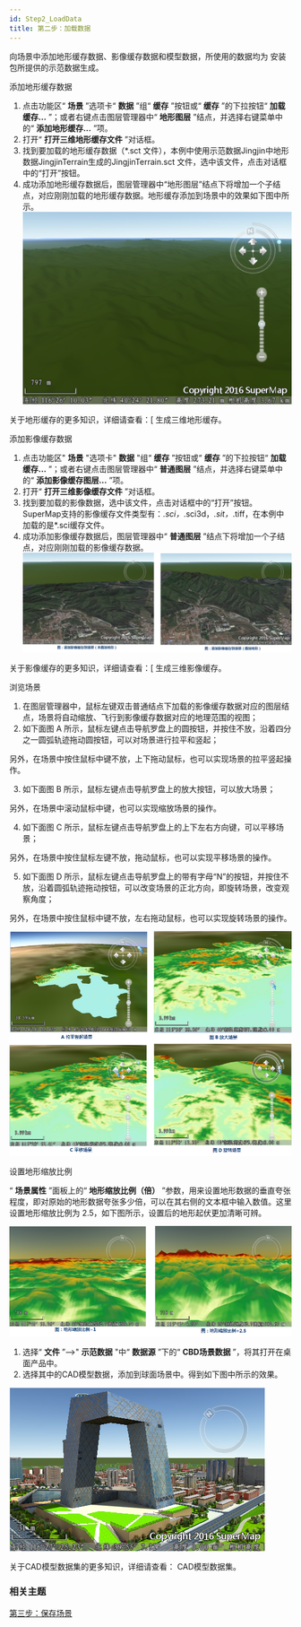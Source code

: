 ```yaml
---
id: Step2_LoadData
title: 第二步：加载数据
---
```

向场景中添加地形缓存数据、影像缓存数据和模型数据，所使用的数据均为  安装包所提供的示范数据生成。

添加地形缓存数据

1. 点击功能区“ **场景** ”选项卡“ **数据** ”组“ **缓存** ”按钮或“ **缓存** ”的下拉按钮“ **加载缓存...** ”；或者右键点击图层管理器中“ **地形图层** ”结点，并选择右键菜单中的“ **添加地形缓存...** ”项。
2. 打开“ **打开三维地形缓存文件** ”对话框。
3. 找到要加载的地形缓存数据（*.sct 文件），本例中使用示范数据Jingjin中地形数据JingjinTerrain生成的JingjinTerrain.sct 文件，选中该文件，点击对话框中的“打开”按钮。
4. 成功添加地形缓存数据后，图层管理器中“地形图层”结点下将增加一个子结点，对应刚刚加载的地形缓存数据。地形缓存添加到场景中的效果如下图中所示。
![](../SceneApplication/img/AddSCT2.png)  

关于地形缓存的更多知识，详细请查看：[ 生成三维地形缓存。

添加影像缓存数据

1. 点击功能区" **场景** "选项卡" **数据** "组“ **缓存** ”按钮或“ **缓存** ”的下拉按钮“ **加载缓存...** ”；或者右键点击图层管理器中“ **普通图层** ”结点，并选择右键菜单中的“ **添加影像缓存图层...** ”项。
2. 打开“ **打开三维影像缓存文件** ”对话框。
3. 找到要加载的影像数据，选中该文件，点击对话框中的“打开”按钮。SuperMap支持的影像缓存文件类型有：*.sci，*.sci3d，*.sit，*.tiff，在本例中加载的是*.sci缓存文件。
4. 成功添加影像缓存数据后，图层管理器中“ **普通图层** ”结点下将增加一个子结点，对应刚刚加载的影像缓存数据。
![](../SceneApplication/img/AddSci1.png)


关于影像缓存的更多知识，详细请查看：[ 生成三维影像缓存。

浏览场景

1. 在图层管理器中，鼠标左键双击普通结点下加载的影像缓存数据对应的图层结点，场景将自动缩放、飞行到影像缓存数据对应的地理范围的视图；
2. 如下面图 A 所示，鼠标左键点击导航罗盘上的圆按钮，并按住不放，沿着四分之一圆弧轨迹拖动圆按钮，可以对场景进行拉平和竖起； 

另外，在场景中按住鼠标中键不放，上下拖动鼠标，也可以实现场景的拉平竖起操作。

3. 如下面图 B 所示，鼠标左键点击导航罗盘上的放大按钮，可以放大场景； 

另外，在场景中滚动鼠标中键，也可以实现缩放场景的操作。

4. 如下面图 C 所示，鼠标左键点击导航罗盘上的上下左右方向键，可以平移场景； 

另外，在场景中按住鼠标左键不放，拖动鼠标，也可以实现平移场景的操作。

5. 如下面图 D 所示，鼠标左键点击导航罗盘上的带有字母“N”的按钮，并按住不放，沿着圆弧轨迹拖动按钮，可以改变场景的正北方向，即旋转场景，改变观察角度； 

另外，在场景中按住鼠标中键不放，左右拖动鼠标，也可以实现旋转场景的操作。

![](../SceneApplication/img/Browse2.png) 

设置地形缩放比例

“ **场景属性** ”面板上的“ **地形缩放比例（倍）**
”参数，用来设置地形数据的垂直夸张程度，即对原始的地形数据夸张多少倍，可以在其右侧的文本框中输入数值。这里设置地形缩放比例为
2.5，如下图所示，设置后的地形起伏更加清晰可辨。

![](../SceneApplication/img/TerrainZoomB.png) 

1. 选择“ **文件** ”-->" **示范数据** "中“ **数据源** ”下的“ **CBD场景数据** ”，将其打开在桌面产品中。
2. 选择其中的CAD模型数据，添加到球面场景中。得到如下图中所示的效果。  

![](../SceneApplication/img/AddCAD.png)  

关于CAD模型数据集的更多知识，详细请查看：[](../../../tutorial/DataProcessing/DataManagement/DataFormats/CADModelDataset)
CAD模型数据集。

### 相关主题

 [第三步：保存场景](Step3_SaveScene)
